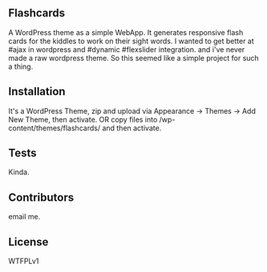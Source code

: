 ## Flashcards

A WordPress theme as a simple WebApp.
It generates responsive flash cards for the kiddles to work on their sight words.
I wanted to get better at #ajax in wordpress and #dynamic #flexslider integration.
and i've never made a raw wordpress theme.
So this seemed like a simple project for such a thing.

## Installation

It's a WordPress Theme, zip and upload via Appearance -> Themes -> Add New Theme, then activate.
OR copy files into /wp-content/themes/flashcards/ and then activate.

## Tests
Kinda.

## Contributors
email me.

## License
WTFPLv1

